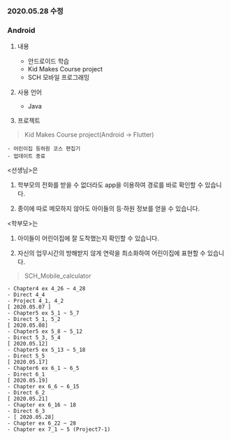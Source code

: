 ### 2020.05.28 수정

### Android

1. 내용
    
    - 안드로이드 학습
    - Kid Makes Course project
    - SCH 모바일 프로그래밍

2. 사용 언어

    - Java

3. 프로젝트

> Kid Makes Course project(Android -> Flutter)
    
    - 어린이집 등하원 코스 편집기
    - 업데이트 종료

   <선생님>은 
   1. 학부모의 전화를 받을 수 없더라도 app을 이용하여 경로를 바로 확인할 수 있습니다.

   2. 종이에 따로 메모하지 않아도 아이들의 등·하원 정보를 얻을 수 있습니다.

   <학부모>는 
   1. 아이들이 어린이집에 잘 도착했는지 확인할 수 있습니다.

   2. 자신의 업무시간의 방해받지 않게 연락을 최소화하여 어린이집에 표현할 수 있습니다.

> SCH_Mobile_calculator 

    - Chapter4 ex 4_26 ~ 4_28
    - Direct 4_4
    - Project 4_1, 4_2
    [ 2020.05.07 ]
    - Chapter5 ex 5_1 ~ 5_7
    - Direct 5_1, 5_2
    [ 2020.05.08]
    - Chapter5 ex 5_8 ~ 5_12
    - Direct 5_3, 5_4
    [ 2020.05.12]
    - Chapter5 ex 5_13 ~ 5_18
    - Direct 5_5
    [ 2020.05.17]
    - Chapter6 ex 6_1 ~ 6_5
    - Direct 6_1
    [ 2020.05.19]
    - Chapter ex 6_6 ~ 6_15
    - Direct 6_2
    [ 2020.05.21]
    - Chapter ex 6_16 ~ 18
    - Direct 6_3
    - [ 2020.05.28]
    - Chapter ex 6_22 ~ 28
    - Chapter ex 7_1 ~ 5 (Project7-1)
